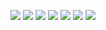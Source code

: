 ![](output-0.png)
![](output-1.png)
![](output-2.png)
![](output-3.png)
![](output-4.png)
![](output-5.png)
![](output-6.png)
